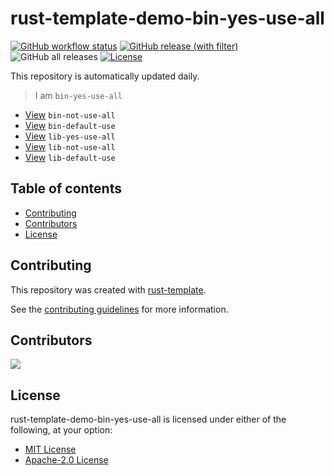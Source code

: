 # rust-template-demo-bin-yes-use-all

[![GitHub workflow status](https://github.com/uplau/rust-template-demo/actions/workflows/cicd.yaml/badge.svg)](https://github.com/uplau/rust-template-demo/actions/workflows/cicd.yaml)
[![GitHub release (with filter)](https://img.shields.io/github/v/release/uplau/rust-template-demo)](https://github.com/uplau/rust-template-demo/releases/latest)
![GitHub all releases](https://img.shields.io/github/downloads/uplau/rust-template-demo/total)
[![License](https://img.shields.io/badge/license-MIT%2FApache--2.0-blue.svg)](./LICENSE-MIT)

This repository is automatically updated daily.

> I am `bin-yes-use-all`

- [View](https://github.com/uplau/rust-template-demo/tree/bin-not-use-all) `bin-not-use-all`
- [View](https://github.com/uplau/rust-template-demo/tree/bin-default-use) `bin-default-use`
- [View](https://github.com/uplau/rust-template-demo/tree/lib-yes-use-all) `lib-yes-use-all`
- [View](https://github.com/uplau/rust-template-demo/tree/lib-not-use-all) `lib-not-use-all`
- [View](https://github.com/uplau/rust-template-demo/tree/lib-default-use) `lib-default-use`

## Table of contents

- [Contributing](#contributing)
- [Contributors](#contributors)
- [License](#license)

## Contributing

This repository was created with [rust-template](https://github.com/uplau/rust-template).

See the [contributing guidelines](./CONTRIBUTING.md) for more information.

## Contributors

<a href="https://github.com/uplau/rust-template-demo/graphs/contributors">
<img src="https://contrib.rocks/image?repo=uplau/rust-template-demo&max=400&columns=20" />
</a>

## License

rust-template-demo-bin-yes-use-all is licensed under either of the following, at your option:

- [MIT License](./LICENSE-MIT)
- [Apache-2.0 License](./LICENSE-APACHE)
